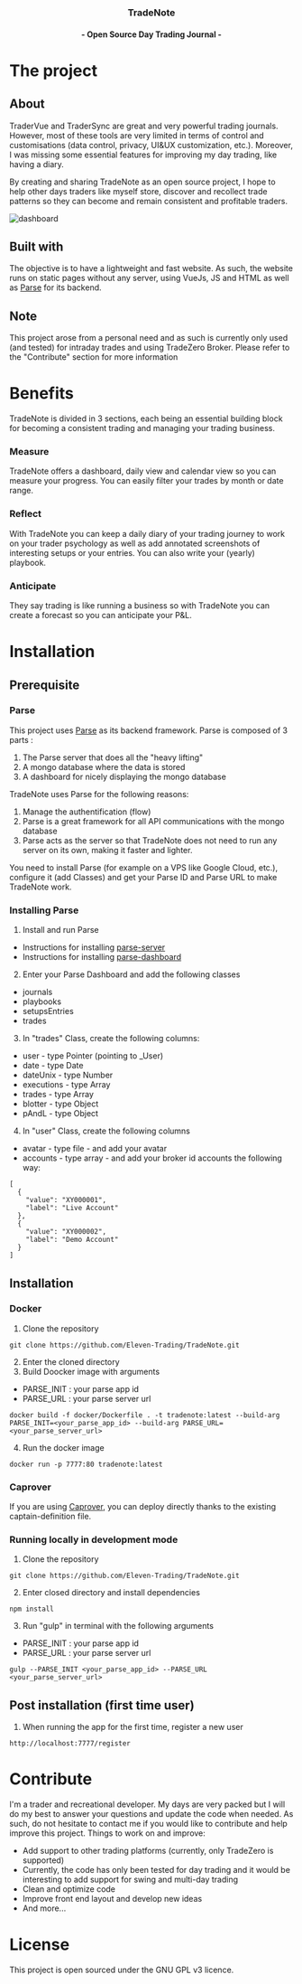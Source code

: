 
<h3 align="center">TradeNote</h3>
<h4 align="center">- Open Source Day Trading Journal -</h4>


# The project
## About
TraderVue and TraderSync are great and very powerful trading journals. However, most of these tools are very limited in terms of control and customisations (data control, privacy, UI&UX customization, etc.). Moreover, I was missing some essential features for improving my day trading, like having a diary.

By creating and sharing TradeNote as an open source project, I hope to help other days traders like myself store, discover and recollect trade patterns so they can become and remain consistent and profitable traders.

![dashboard](https://f003.backblazeb2.com/file/7ak-public/tradenote/TradeNote-Dashboard.png "Dashboard")

## Built with
The objective is to have a lightweight and fast website. As such, the website runs on static pages without any server, using VueJs, JS and HTML as well as [Parse](https://parseplatform.org/ "Parse") for its backend.

## Note
This project arose from a personal need and as such is currently only used (and tested) for intraday trades and using TradeZero Broker. Please refer to the "Contribute" section for more information


# Benefits
TradeNote is divided in 3 sections, each being an essential building block for becoming a consistent trading and managing your trading business.

### Measure
TradeNote offers a dashboard, daily view and calendar view so you can measure your progress. You can easily filter your trades by month or date range.


### Reflect
With TradeNote you can keep a daily diary of your trading journey to work on your trader psychology as well as add annotated screenshots of interesting setups or your entries. You can also write your (yearly) playbook.

### Anticipate
They say trading is like running a business so with TradeNote you can create a forecast so you can anticipate your P&L.


# Installation
## Prerequisite
### Parse
This project uses [Parse](https://github.com/parse-community "Parse") as its backend framework. Parse is composed of 3 parts :
1. The Parse server that does all the "heavy lifting"
2. A mongo database where the data is stored
3. A dashboard for nicely displaying the mongo database

TradeNote uses Parse for the following reasons: 
1. Manage the authentification (flow)
2. Parse is a great framework for all API communications with the mongo database
3. Parse acts as the server so that TradeNote does not need to run any server on its own, making it faster and lighter. 

You need to install Parse (for example on a VPS like Google Cloud, etc.), configure it (add Classes) and get your Parse ID and Parse URL to make TradeNote work.

### Installing Parse
1. Install and run Parse
- Instructions for installing [parse-server](https://github.com/parse-community/parse-server "parse-server")
- Instructions for installing [parse-dashboard](https://github.com/parse-community/parse-dashboard "parse-dashboard")
2. Enter your Parse Dashboard and add the following classes
- journals
- playbooks
- setupsEntries
- trades
3. In "trades" Class, create the following columns: 
- user - type Pointer (pointing to _User)
- date - type Date
- dateUnix - type Number
- executions - type Array
- trades - type Array
- blotter - type Object
- pAndL - type Object
4. In "user" Class, create the following columns
- avatar - type file - and add your avatar
- accounts - type array - and add your broker id accounts the following way:
```
[
  {
    "value": "XY000001",
    "label": "Live Account"
  },
  {
    "value": "XY000002",
    "label": "Demo Account"
  }
]
```

## Installation
### Docker
1. Clone the repository
```
git clone https://github.com/Eleven-Trading/TradeNote.git
```
2. Enter the cloned directory
3. Build Doocker image with arguments
 - PARSE_INIT : your parse app id
 - PARSE_URL : your parse server url
```
docker build -f docker/Dockerfile . -t tradenote:latest --build-arg PARSE_INIT=<your_parse_app_id> --build-arg PARSE_URL=<your_parse_server_url>
```
4. Run the docker image
```
docker run -p 7777:80 tradenote:latest
```

### Caprover
If you are using [Caprover](https://github.com/caprover/caprover "Caprover"), you can deploy directly thanks to the existing captain-definition file.

### Running locally in development mode
1. Clone the repository
```
git clone https://github.com/Eleven-Trading/TradeNote.git
```
2. Enter closed directory and install dependencies
```
npm install
```
3. Run "gulp" in terminal with the following arguments
  - PARSE_INIT : your parse app id
  - PARSE_URL : your parse server url
```
gulp --PARSE_INIT <your_parse_app_id> --PARSE_URL <your_parse_server_url>
```
## Post installation (first time user)
1. When running the app for the first time, register a new user
```
http://localhost:7777/register
```

# Contribute
I'm a trader and recreational developer. My days are very packed but I will do my best to answer your questions and update the code when needed. As such, do not hesitate to contact me if you would like to contribute and help improve this project. Things to work on and improve:
- Add support to other trading platforms (currently, only TradeZero is supported)
- Currently, the code has only been tested for day trading and it would be interesting to add support for swing and multi-day trading
- Clean and optimize code
- Improve front end layout and develop new ideas
- And more...

# License
This project is open sourced under the GNU GPL v3 licence.

